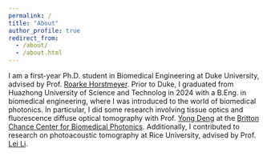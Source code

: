 ```yaml
---
permalink: /
title: "About"
author_profile: true
redirect_from: 
  - /about/
  - /about.html
---
```


I am a first-year Ph.D. student in Biomedical Engineering at Duke University, advised by Prof. [Roarke Horstmeyer](https://horstmeyer.pratt.duke.edu/). Prior to Duke, I graduated from Huazhong University of Science and Technolog in 2024 with a B.Eng. in biomedical engineering, where I was introduced to the world of biomedical photonics. In particular, I did some research involving tissue optics and fluorescence diffuse optical tomography with Prof. [Yong Deng](http://faculty.hust.edu.cn/dengyong/en/index.htm) at the [Britton Chance Center for Biomedical Photonics](http://english.wnlo.hust.edu.cn/). Additionally, I contributed to research on photoacoustic tomography at Rice University, advised by Prof. [Lei Li](https://www.light-leili.com/).